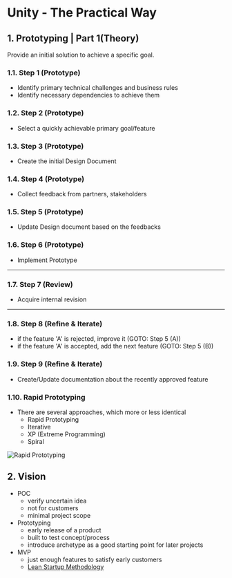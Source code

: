 <style>
  .page-header {
    background-image: none;
  }
</style>

# Unity - The Practical Way
## 1. Prototyping | Part 1(Theory)
Provide an initial solution to achieve a specific goal.

### 1.1. Step 1 (Prototype)
- Identify primary technical challenges and business rules
- Identify necessary dependencies to achieve them

### 1.2. Step 2 (Prototype)
- Select a quickly achievable primary goal/feature

### 1.3. Step 3 (Prototype)
- Create the initial Design Document

### 1.4. Step 4 (Prototype)
- Collect feedback from partners, stakeholders

### 1.5. Step 5 (Prototype)
- Update Design document based on the feedbacks

### 1.6. Step 6 (Prototype)
- Implement Prototype

---

### 1.7. Step 7 (Review)
- Acquire internal revision

---

### 1.8. Step 8 (Refine & Iterate)
- if the feature 'A' is rejected, improve it (GOTO: Step 5 (A))
- if the feature 'A' is accepted, add the next feature (GOTO: Step 5 (B))

### 1.9. Step 9 (Refine & Iterate)
- Create/Update documentation about the recently approved feature

### 1.10. Rapid Prototyping
- There are several approaches, which more or less identical
  - Rapid Prototyping
  - Iterative
  - XP (Extreme Programming)
  - Spiral

![Rapid Prototyping](https://towcenter.gitbooks.io/guide-to-journalism-and-design/content/graphics/RapidPrototyping.png)

## 2. Vision
- POC
  - verify uncertain idea
  - not for customers
  - minimal project scope
- Prototyping
  - early release of a product
  - built to test concept/process
  - introduce archetype as a good starting point for later projects
- MVP
  - just enough features to satisfy early customers
  - [Lean Startup Methodology](http://theleanstartup.com/principles)
